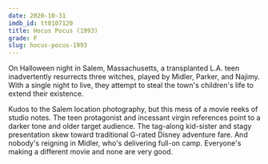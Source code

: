 ```yaml
---
date: 2020-10-31
imdb_id: tt0107120
title: Hocus Pocus (1993)
grade: F
slug: hocus-pocus-1993
---
```


On Halloween night in Salem, Massachusetts, a transplanted L.A. teen inadvertently resurrects three witches, played by Midler, Parker, and Najimy. With a single night to live, they attempt to steal the town's children's life to extend their existence.

<!-- end -->

Kudos to the Salem location photography, but this mess of a movie reeks of studio notes. The teen protagonist and incessant virgin references point to a darker tone and older target audience. The tag-along kid-sister and stagy presentation skew toward traditional G-rated Disney adventure fare. And nobody's reigning in Midler, who's delivering full-on camp. Everyone's making a different movie and none are very good.